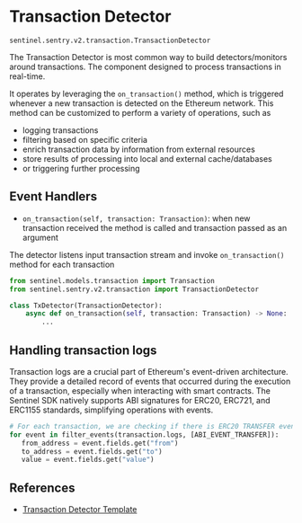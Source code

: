 # Transaction Detector

`sentinel.sentry.v2.transaction.TransactionDetector`

The Transaction Detector is most common way to build detectors/monitors around transactions. The component designed to process transactions in real-time. 

It operates by leveraging the `on_transaction()` method, which is triggered whenever a new transaction is detected on the Ethereum network. This method can be customized to perform a variety of operations, such as 
- logging transactions
- filtering based on specific criteria
- enrich transaction data by information from external resources
- store results of processing into local and external cache/databases
- or triggering further processing
    
## Event Handlers

- `on_transaction(self, transaction: Transaction)`: when new transaction received the method is called 
    and transaction passed as an argument

The detector listens input transaction stream and invoke `on_transaction()` method for each transaction

```python
from sentinel.models.transaction import Transaction
from sentinel.sentry.v2.transaction import TransactionDetector

class TxDetector(TransactionDetector):
    async def on_transaction(self, transaction: Transaction) -> None:
        ...
```

## Handling transaction logs

Transaction logs are a crucial part of Ethereum's event-driven architecture. They provide a detailed record of events that occurred during the execution of a transaction, especially when interacting with smart contracts. The Sentinel SDK natively supports ABI signatures for ERC20, ERC721, and ERC1155 standards, simplifying operations with events.

```python
# For each transaction, we are checking if there is ERC20 TRANSFER event in logs
for event in filter_events(transaction.logs, [ABI_EVENT_TRANSFER]):
   from_address = event.fields.get("from")
   to_address = event.fields.get("to")
   value = event.fields.get("value")
```
## References

- [Transaction Detector Template](TransactionDetectorTemplate.md)
